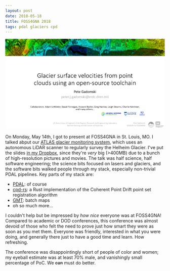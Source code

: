 ```yaml
---
layout: post
date: 2018-05-18
title: FOSS4GNA 2018
tags: pdal glaciers cpd
---
```


![The title slide of my FOSS4GNA talk.](/img/2018-05-16-foss4gna-title-slide.png)

On Monday, May 14th, I got to present at FOSS4GNA in St. Louis, MO.
I talked abput our [ATLAS glacier monitoring system](http://atlas.lidar.io/dashboard), which uses an autonomous LiDAR scanner to regularly survey the Helheim Glacier.
I've put the slides [in my Dropbox](https://www.dropbox.com/s/hczywhflqwrv9he/2018-05-14-Glacier-surface-velocities.pptx?dl=0), since they're _very_ big (>400MB) due to a bunch of high-resolution pictures and movies.
The talk was half science, half software engineering; the science bits focused on lasers and glaciers, and the software bits walked people through my stack, especially non-trivial PDAL pipelines.
Key parts of my stack are:

- [PDAL](https://www.pdal.io/): of course
- [cpd-rs](https://github.com/gadomski/cpd-rs): a Rust implementation of the Coherent Point Drift point set registration algorithm
- [GMT](http://gmt.soest.hawaii.edu/): batch maps
- oh so much more...

I couldn't help but be impressed by _how nice_ everyone was at FOSS4GNA!
Compared to academic or DOD conferences, this conference was almost devoid of those who felt the need to prove just how smart they were as soon as you met them.
Everyone was friendly, interested in what you were doing, and generally there just to have a good time and learn.
How refreshing.

The conference was disappointingly short of people of color and women; my eyeball estimate was at least 70% male, and vanishingly small percentage of PoC.
We ~~can~~ must do better.
